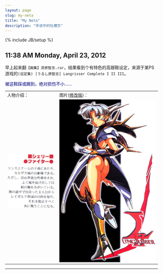```yaml
---
layout: page
slug: my-neta
title: "My Neta"
description: "传说中的吐槽页"
---
```

{% include JB/setup %}

## 11:38 AM Monday, April 23, 2012 ##

早上起来翻`【画集】漆原智志.rar`，结果看到个有特色的高跟鞋设定，来源于某PS游戏的`(设定集) [うるし原智志] Langrisser Complete I II III`。

<font color="navy">被这鞋踩或踢到，绝对损伤不小……</font>

<table><tr>
<td>人物介绍：</td>
<td>图片(<a href="/assets/wp-uploads/2012/LangrisserComplete80.7z" title="花了一个多小时的psd文件">修改版</a>)：</td>
</tr>
<tr>
<td><img src="/assets/wp-uploads/2012/LangrisserComplete80l.jpg" title="人物介绍"></td>
<td><img src="/assets/wp-uploads/2012/LangrisserComplete80.jpg" title="有特色的高跟鞋"></td>
</tr></table>

* * *

